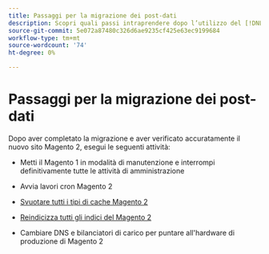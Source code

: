 ```yaml
---
title: Passaggi per la migrazione dei post-dati
description: Scopri quali passi intraprendere dopo l’utilizzo del [!DNL Data Migration Tool] migrare i dati dal Magento 1 al Magento 2.
source-git-commit: 5e072a87480c326d6ae9235cf425e63ec9199684
workflow-type: tm+mt
source-wordcount: '74'
ht-degree: 0%

---
```



# Passaggi per la migrazione dei post-dati

Dopo aver completato la migrazione e aver verificato accuratamente il nuovo sito Magento 2, esegui le seguenti attività:

* Metti il Magento 1 in modalità di manutenzione e interrompi definitivamente tutte le attività di amministrazione

* Avvia lavori cron Magento 2

* [Svuotare tutti i tipi di cache Magento 2](../../../configuration/cli/manage-cache.md#clean-and-flush-cache-types)

* [Reindicizza tutti gli indici del Magento 2](../../../configuration/cli/manage-indexers.md#reindex)

* Cambiare DNS e bilanciatori di carico per puntare all&#39;hardware di produzione di Magento 2
